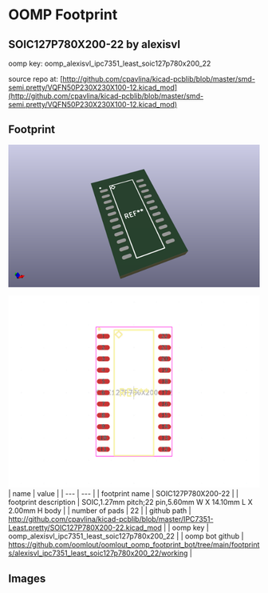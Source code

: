 # OOMP Footprint  
## SOIC127P780X200-22  by alexisvl  
  
oomp key: oomp_alexisvl_ipc7351_least_soic127p780x200_22  
  
source repo at: [http://github.com/cpavlina/kicad-pcblib/blob/master/smd-semi.pretty/VQFN50P230X230X100-12.kicad_mod](http://github.com/cpavlina/kicad-pcblib/blob/master/smd-semi.pretty/VQFN50P230X230X100-12.kicad_mod)  
## Footprint  
  
[![working_kicad_pcb_3d.png](working_kicad_pcb_3d_600.png)](working_kicad_pcb_3d.png)  
  
[![working.png](working_600.png)](working.png)  
| name | value | 
| --- | --- | 
| footprint name | SOIC127P780X200-22 | 
| footprint description | SOIC,1.27mm pitch;22 pin,5.60mm W X 14.10mm L X 2.00mm H body | 
| number of pads | 22 | 
| github path | http://github.com/cpavlina/kicad-pcblib/blob/master/IPC7351-Least.pretty/SOIC127P780X200-22.kicad_mod | 
| oomp key | oomp_alexisvl_ipc7351_least_soic127p780x200_22 | 
| oomp bot github | https://github.com/oomlout/oomlout_oomp_footprint_bot/tree/main/footprints/alexisvl_ipc7351_least_soic127p780x200_22/working | 
## Images  
